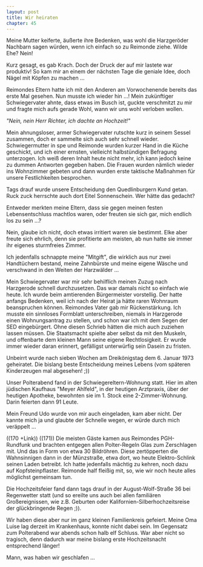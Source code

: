 ```yaml
---  
layout: post
title: Wir heiraten
chapter: 45
---  
```




Meine Mutter keiferte, äußerte ihre Bedenken, was wohl die Harzgeröder
Nachbarn sagen würden, wenn ich einfach so zu Reimonde ziehe. Wilde Ehe? Nein!

Kurz gesagt, es gab Krach. Doch der Druck der auf mir lastete war produktiv!
So kam mir an einem der nächsten Tage die geniale Idee, doch Nägel mit Köpfen
zu machen …

Reimondes Eltern hatte ich mit den Anderen am Vorwochenende bereits das erste
Mal gesehen. Nun musste ich wieder hin …! Mein zukünftiger Schwiegervater
ahnte, dass etwas im Busch ist, guckte verschmitzt zu mir und fragte mich aufs
gerade Wohl, wann wir uns wohl verloben wollen.

_"Nein, nein Herr Richter, ich dachte an Hochzeit!"_

Mein ahnungsloser, armer Schwiegervater rutschte kurz in seinem Sessel
zusammen, doch er sammelte sich auch sehr schnell wieder. Schwiegermutter in
spe und Reimonde wurden kurzer Hand in die Küche geschickt, und ich einer
ernsten, vielleicht halbstündigen Befragung unterzogen. Ich weiß deren Inhalt
heute nicht mehr, ich kann jedoch keine zu dummen Antworten gegeben haben. Die
Frauen wurden nämlich wieder ins Wohnzimmer gebeten und dann wurden erste
taktische Maßnahmen für unsere Festlichkeiten besprochen.

Tags drauf wurde unsere Entscheidung den Quedlinburgern Kund getan. Ruck zuck
herrschte auch dort Eitel Sonnenschein. Wer hätte das gedacht?

Entweder merkten meine Eltern, dass sie gegen meinen festen Lebensentschluss
machtlos waren, oder freuten sie sich gar, mich endlich los zu sein …?

Nein, glaube ich nicht, doch etwas irritiert waren sie bestimmt. Elke aber
freute sich ehrlich, denn sie profitierte am meisten, ab nun hatte sie immer
ihr eigenes sturmfreies Zimmer.

Ich jedenfalls schnappte meine "Mitgift", die wirklich aus nur zwei
Handtüchern bestand, meine Zahnbürste und meine eigene Wäsche und verschwand
in den Weiten der Harzwälder …

Mein Schwiegervater war mir sehr behilflich meinen Zuzug nach Harzgerode
schnell durchzusetzen. Das war damals nicht so einfach wie heute. Ich wurde
beim amtierenden Bürgermeister vorstellig. Der hatte anfangs Bedenken, weil
ich nach der Heirat ja hätte raren Wohnraum beanspruchen können. Reimondes
Vater gab mir Rückenstärkung. Ich musste ein sinnloses Formblatt
unterschreiben, niemals in Harzgerode einen Wohnungsantrag zu stellen, und
schon war ich mit dem Segen der SED eingebürgert. Ohne diesen Schrieb hätten
die mich auch zuziehen lassen müssen. Die Staatsmacht spielte aber selbst da
mit den Muskeln, und offenbarte dem kleinen Mann seine eigene Rechtlosigkeit.
Er wurde immer wieder daran erinnert, gefälligst unterwürfig sein Dasein zu
fristen.

Unbeirrt wurde nach sieben Wochen am Dreikönigstag dem 6. Januar 1973
geheiratet. Die bislang beste Entscheidung meines Lebens (vom späteren
Kinderzeugen mal abgesehen! ;))

Unser Polterabend fand in der Schwiegereltern-Wohnung statt. Hier im alten
jüdischen Kaufhaus "Meyer Ahlfeld", in der heutigen Arztpraxis, über der
heutigen Apotheke, bewohnten sie im 1. Stock eine 2-Zimmer-Wohnung. Darin
feierten dann 91 Leute.

Mein Freund Udo wurde von mir auch eingeladen, kam aber nicht. Der kannte mich
ja und glaubte der Schnelle wegen, er würde durch mich veräppelt …

((170 +Link)) ((171)) Die meisten Gäste kamen aus Reimondes PGH-Rundfunk und
brachten entgegen allen Polter-Regeln Glas zum Zerschlagen mit. Und das in
Form von etwa 30 Bildröhren. Diese zertöpperten die Wahnsinnigen dann in der
Münzstraße, etwa dort, wo heute Elektro-Schlink seinen Laden betreibt. Ich
hatte jedenfalls mächtig zu kehren, noch dazu auf Kopfsteinpflaster. Reimonde
half fleißig mit, so, wie wir noch heute alles möglichst gemeinsam tun.

Die Hochzeitsfeier fand dann tags drauf in der August-Wolf-Straße 36 bei
Regenwetter statt (und so ereilte uns auch bei allen familiären
Großereignissen, wie z.B. Geburten oder Kalifornien-Silberhochzeitsreise der
glückbringende Regen ;)).

Wir haben diese aber nur im ganz kleinen Familienkreis gefeiert. Meine Oma
Luise lag derzeit im Krankenhaus, konnte nicht dabei sein. Im Gegensatz zum
Polterabend war abends schon halb elf Schluss. War aber nicht so tragisch,
denn dadurch war meine bislang erste Hochzeitsnacht entsprechend länger!

Mann, was haben wir geschlafen …

